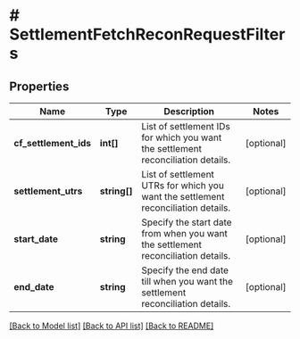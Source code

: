 # # SettlementFetchReconRequestFilters

## Properties

Name | Type | Description | Notes
------------ | ------------- | ------------- | -------------
**cf_settlement_ids** | **int[]** | List of settlement IDs for which you want the settlement reconciliation details. | [optional]
**settlement_utrs** | **string[]** | List of settlement UTRs for which you want the settlement reconciliation details. | [optional]
**start_date** | **string** | Specify the start date from when you want the settlement reconciliation details. | [optional]
**end_date** | **string** | Specify the end date till when you want the settlement reconciliation details. | [optional]

[[Back to Model list]](../../README.md#models) [[Back to API list]](../../README.md#endpoints) [[Back to README]](../../README.md)
